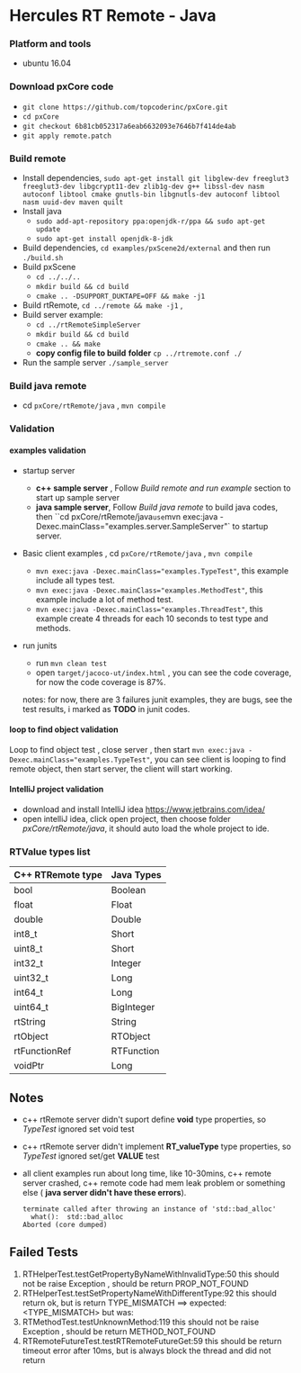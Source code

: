 # Hercules RT Remote - Java

### Platform and tools

- ubuntu 16.04

### Download pxCore code

-  `git clone https://github.com/topcoderinc/pxCore.git`
-  `cd pxCore`
-  `git checkout 6b81cb052317a6eab6632093e7646b7f414de4ab`
-  `git apply remote.patch`



### Build remote

* Install dependencies,  `sudo apt-get install git libglew-dev freeglut3 freeglut3-dev libgcrypt11-dev zlib1g-dev g++ libssl-dev nasm autoconf libtool cmake gnutls-bin libgnutls-dev autoconf libtool nasm uuid-dev maven quilt`
* Install java
   * `sudo add-apt-repository ppa:openjdk-r/ppa && sudo apt-get update`
   * `sudo apt-get install openjdk-8-jdk`
* Build dependencies,  `cd examples/pxScene2d/external` and then run `./build.sh`
* Build pxScene 
  * `cd ../../..`
  * `mkdir build && cd build`
  * `cmake .. -DSUPPORT_DUKTAPE=OFF && make -j1`
* Build rtRemote, `cd ../remote && make -j1` ,
* Build server example:
  * `cd ../rtRemoteSimpleServer`
  * `mkdir build && cd build`
  * `cmake .. && make`
  * **copy config file to build** **folder** `cp ../rtremote.conf ./`
* Run the sample server `./sample_server`



### Build java remote

- cd `pxCore/rtRemote/java` , `mvn compile`



### Validation

#### examples validation 

* startup server
  * **c++ sample server** , Follow *Build remote and run example* section to start up sample server
  * **java sample server**, Follow *Build java remote* to build java codes, then ``cd pxCore/rtRemote/java` use `mvn exec:java -Dexec.mainClass="examples.server.SampleServer"` to startup server.

* Basic client examples , cd `pxCore/rtRemote/java` , `mvn compile`
  * `mvn exec:java -Dexec.mainClass="examples.TypeTest"`, this example include all types test.
  * `mvn exec:java -Dexec.mainClass="examples.MethodTest"`, this example include a lot of method test.
  * `mvn exec:java -Dexec.mainClass="examples.ThreadTest"`, this example create 4 threads for each 10 seconds to test type and methods.

* run junits

  * run `mvn clean test`
  * open `target/jacoco-ut/index.html` , you can see the code coverage, for now the code coverage is 87%.

  notes: for now, there are 3 failures junit examples,  they are bugs, see the test results, i marked as **TODO** in junit codes.


#### loop to find object validation 

Loop to find object test , close server , then start `mvn exec:java -Dexec.mainClass="examples.TypeTest"`, you can see client is looping to find remote object, then start server, the client will start working.

#### IntelliJ project validation 

- download and install IntelliJ idea https://www.jetbrains.com/idea/
- open intelliJ idea, click open project, then choose folder *pxCore/rtRemote/java*, it should auto load the whole project to ide.



### RTValue types list

| C++ RTRemote type | Java Types |
| ----------------- | ---------- |
| bool              | Boolean    |
| float             | Float      |
| double            | Double     |
| int8_t            | Short      |
| uint8_t           | Short      |
| int32_t           | Integer    |
| uint32_t          | Long       |
| int64_t           | Long       |
| uint64_t          | BigInteger |
| rtString          | String     |
| rtObject          | RTObject   |
| rtFunctionRef     | RTFunction |
| voidPtr           | Long       |



## Notes

- c++ rtRemote server didn't suport define **void** type properties, so *TypeTest* ignored set void test

- c++ rtRemote server didn't implement **RT_valueType** type properties, so *TypeTest* ignored set/get **VALUE** test

- all client examples run about long time, like 10-30mins, c++ remote server crashed, c++ remote code had mem leak problem or something else ( **java server didn't have these errors**).

  ```
  terminate called after throwing an instance of 'std::bad_alloc'
    what():  std::bad_alloc
  Aborted (core dumped)
  ```

## Failed Tests
1. RTHelperTest.testGetPropertyByNameWithInvalidType:50 this should not be raise Exception , should be return PROP_NOT_FOUND
2. RTHelperTest.testSetPropertyNameWithDifferentType:92 this should return ok, but is return  TYPE_MISMATCH ==> expected: <TYPE_MISMATCH> but was: <OK>
3. RTMethodTest.testUnknownMethod:119 this should not be raise Exception , should be return METHOD_NOT_FOUND
4. RTRemoteFutureTest.testRTRemoteFutureGet:59 this should be return timeout error after 10ms, but is always block the thread and did not return
